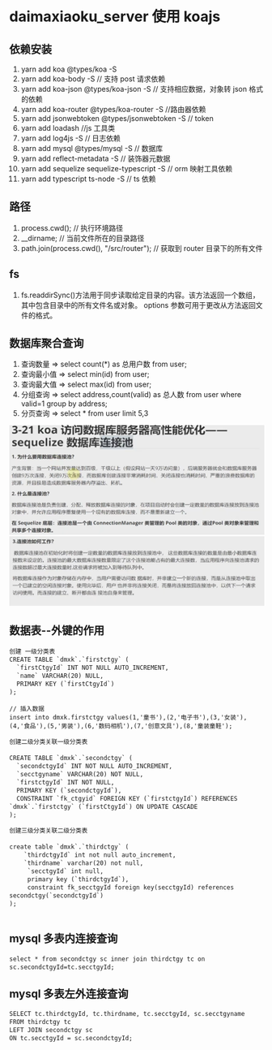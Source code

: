 # daimaxiaoku_server 使用 koajs

## 依赖安装

1. yarn add koa @types/koa -S
2. yarn add koa-body -S // 支持 post 请求依赖
3. yarn add koa-json @types/koa-json -S // 支持相应数据，对象转 json 格式的依赖
4. yarn add koa-router @types/koa-router -S //路由器依赖
5. yarn add jsonwebtoken @types/jsonwebtoken -S // token
6. yarn add loadash //js 工具类
7. yarn add log4js -S // 日志依赖
8. yarn add mysql @types/mysql -S // 数据库
9. yarn add reflect-metadata -S // 装饰器元数据
10. yarn add sequelize sequelize-typescript -S // orm 映射工具依赖
11. yarn add typescript ts-node -S // ts 依赖

## 路径

1. process.cwd(); // 执行环境路径
2. \_\_dirname; // 当前文件所在的目录路径
3. path.join(process.cwd(), "/src/router"); // 获取到 router 目录下的所有文件

## fs

1. fs.readdirSync()方法用于同步读取给定目录的内容。该方法返回一个数组，其中包含目录中的所有文件名或对象。 options 参数可用于更改从方法返回文件的格式。

## 数据库聚合查询

1. 查询数量 => select count(\*) as 总用户数 from user;
2. 查询最小值 => select min(id) from user;
3. 查询最大值 => select max(id) from user;
4. 分组查询 => select address,count(valid) as 总人数 from user where valid=1 group by address;
5. 分页查询 => select \* from user limit 5,3

![alt text](image.png)
![alt text](image-1.png)

## 数据表--外键的作用

```
创建 一级分类表
CREATE TABLE `dmxk`.`firstctgy` (
  `firstCtgyId` INT NOT NULL AUTO_INCREMENT,
  `name` VARCHAR(20) NULL,
  PRIMARY KEY (`firstCtgyId`)
);

// 插入数据
insert into dmxk.firstctgy values(1,'童书'),(2,'电子书'),(3,'女装'),(4,'食品'),(5,'男装'),(6,'数码相机'),(7,'创意文具'),(8,'童装童鞋');
```

```
创建二级分类关联一级分类表

CREATE TABLE `dmxk`.`secondctgy` (
  `secondctgyId` INT NOT NULL AUTO_INCREMENT,
  `secctgyname` VARCHAR(20) NOT NULL,
  `firstctgyId` INT NOT NULL,
  PRIMARY KEY (`secondctgyId`),
  CONSTRAINT `fk_ctgyid` FOREIGN KEY (`firstctgyId`) REFERENCES `dmxk`.`firstctgy` (`firstCtgyId`) ON UPDATE CASCADE
);
```

```
创建三级分类关联二级分类表

create table `dmxk`.`thirdctgy` (
    `thirdctgyId` int not null auto_increment,
    `thirdname` varchar(20) not null,
     `secctgyId` int null,
     primary key (`thirdctgyId`),
     constraint fk_secctgyId foreign key(secctgyId) references secondctgy(`secondctgyId`)
);


```

## mysql 多表内连接查询

```
select * from secondctgy sc inner join thirdctgy tc on sc.secondctgyId=tc.secctgyId;

```

## mysql 多表左外连接查询

```
SELECT tc.thirdctgyId, tc.thirdname, tc.secctgyId, sc.secctgyname
FROM thirdctgy tc
LEFT JOIN secondctgy sc
ON tc.secctgyId = sc.secondctgyId;

```
